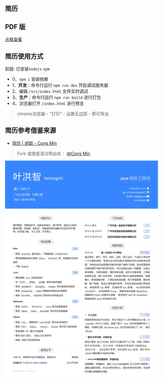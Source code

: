 
## 简历


## PDF 版
[点我查看](./resume.pdf)

## 简历使用方式

前提: 已安装`nodejs` `npm`

- 0、`npm i` 安装依赖
- 1、**开发**：命令行运行 `npm run dev` 开启调试服务器
- 2、编辑 `/src/index.html` 文件实时调试
- 3、**生产**：命令行运行 `npm run build` 进行打包
- 4、浏览器打开 `/index.html` 进行预览

> chrome浏览器 - "打印" - 设置无边距 - 即可导出

## 简历参考借鉴来源

- [简历 | 闵聪 - Cong Min](http://resume.congm.in/)
> Fork 或借鉴请注明出处： [@Cong Min](https://congm.in)

![JPG 版简历](./resume.jpg)